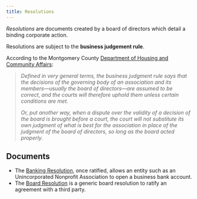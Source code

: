 ```yaml
---
title: Resolutions
---
```


_Resolutions_ are documents created by a board of directors which detail a binding corporate action.

Resolutions are subject to the **business judgement rule**.

According to the Montgomery County [Department of Housing and Community Affairs](https://montgomerycountymd.gov/DHCA/housing/commonownership/business_judgment_rule.html):

> _Defined in very general terms, the business judgment rule says that the decisions of the governing body of an association and its members—usually the board of directors—are assumed to be correct, and the courts will therefore uphold them unless certain conditions are met._
>
> _Or, put another way, when a dispute over the validity of a decision of the board is brought before a court, the court will not substitute its own judgment of what is best for the association in place of the judgment of the board of directors, so long as the board acted properly._

## Documents

- The [Banking Resolution](/legal/resolutions/banking-resolution.md), once ratified, allows an entity such as an Unincorporated Nonprofit Association to open a business bank account.
- The [Board Resolution](/legal/resolutions/board-resolution.md) is a generic board resolution to ratify an agreement with a third party.

